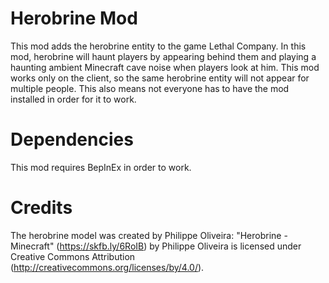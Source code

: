 # Herobrine Mod
This mod adds the herobrine entity to the game Lethal Company. In this mod, herobrine will haunt players by appearing behind them and playing a haunting ambient Minecraft cave noise when players look at him. This mod works only on the client, so the same herobrine entity will not appear for multiple people. This also means not everyone has to have the mod installed in order for it to work.

# Dependencies
This mod requires BepInEx in order to work.

# Credits
The herobrine model was created by Philippe Oliveira: 
"Herobrine - Minecraft" (https://skfb.ly/6RoIB) by Philippe Oliveira is licensed under Creative Commons Attribution (http://creativecommons.org/licenses/by/4.0/).
